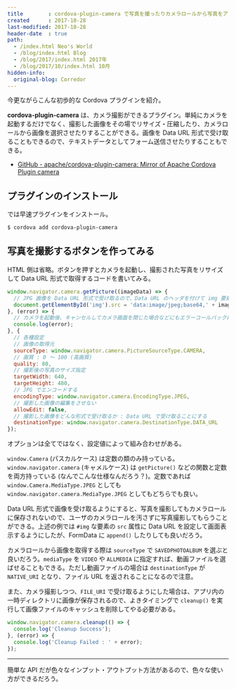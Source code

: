 ```yaml
---
title        : cordova-plugin-camera で写真を撮ったりカメラロールから写真をアップさせたりする
created      : 2017-10-28
last-modified: 2017-10-28
header-date  : true
path:
  - /index.html Neo's World
  - /blog/index.html Blog
  - /blog/2017/index.html 2017年
  - /blog/2017/10/index.html 10月
hidden-info:
  original-blog: Corredor
---
```


今更ながらこんな初歩的な Cordova プラグインを紹介。

__cordova-plugin-camera__ は、カメラ撮影ができるプラグイン。単純にカメラを起動するだけでなく、撮影した画像をその場でリサイズ・圧縮したり、カメラロールから画像を選択させたりすることができる。画像を Data URL 形式で受け取ることもできるので、テキストデータとしてフォーム送信させたりすることもできる。

- [GitHub - apache/cordova-plugin-camera: Mirror of Apache Cordova Plugin camera](https://github.com/apache/cordova-plugin-camera)

## プラグインのインストール

では早速プラグインをインストール。

```bash
$ cordova add cordova-plugin-camera
```

## 写真を撮影するボタンを作ってみる

HTML 側は省略。ボタンを押すとカメラを起動し、撮影された写真をリサイズして Data URL 形式で取得するコードを書いてみる。

```javascript
window.navigator.camera.getPicture((imageData) => {
  // JPG 画像を Data URL 形式で受け取るので、Data URL のヘッダを付けて img 要素の src 属性値に設定して画面表示させてみる
  document.getElementById('img').src = 'data:image/jpeg;base64,' + imageData;
}, (error) => {
  // カメラを起動後、キャンセルしてカメラ画面を閉じた場合などにもエラーコールバックに入るので、ココでは特にハンドリングしないでおく
  console.log(error);
}, {
  // 各種設定
  // 画像の取得元
  sourceType: window.navigator.camera.PictureSourceType.CAMERA,
  // 画質 : 0 〜 100 (高画質)
  quality: 80,
  // 撮影後の写真のサイズ指定
  targetWidth: 640,
  targetHeight: 480,
  // JPG でエンコードする
  encodingType: window.navigator.camera.EncodingType.JPEG,
  // 撮影した画像の編集をさせない
  allowEdit: false,
  // 撮影した画像をどんな形式で受け取るか : Data URL で受け取ることにする
  destinationType: window.navigator.camera.DestinationType.DATA_URL
});
```

オプションは全てではなく、設定値によって組み合わせがある。

`window.Camera` (パスカルケース) は定数の類のみ持っている。`window.navigator.camera` (キャメルケース) は `getPicture()` などの関数と定数を両方持っている (なんでこんな仕様なんだろう？)。定数であれば `window.Camera.MediaType.JPEG` としても `window.navigator.camera.MediaType.JPEG` としてもどちらでも良い。

Data URL 形式で画像を受け取るようにすると、写真を撮影してもカメラロールに保存されないので、ユーザのカメラロールを汚さずに写真撮影してもらうことができる。上述の例では `#img` な要素の `src` 属性に Data URL を設定して画面表示するようにしたが、FormData に `append()` したりしても良いだろう。

カメラロールから画像を取得する際は `sourceType` で `SAVEDPHOTOALBUM` を選ぶと良いだろう。`mediaType` を `VIDEO` や `ALLMEDIA` に指定すれば、動画ファイルを選ばせることもできる。ただし動画ファイルの場合は `destinationType` が `NATIVE_URI` となり、ファイル URL を返されることになるので注意。

また、カメラ撮影しつつ、`FILE_URI` で受け取るようにした場合は、アプリ内の一時ディレクトリに画像が保存されるので、よきタイミングで `cleanup()` を実行して画像ファイルのキャッシュを削除してやる必要がある。

```javascript
window.navigator.camera.cleanup(() => {
  console.log('Cleanup Success');
}, (error) => {
  console.log('Cleanup Failed : ' + error);
});
```

---

簡単な API だが色々なインプット・アウトプット方法があるので、色々な使い方ができるだろう。
